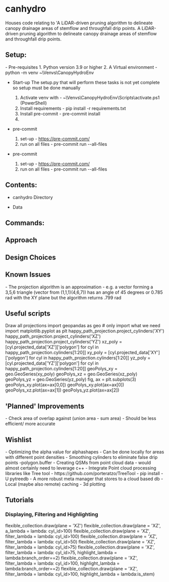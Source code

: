 # canhydro
Houses code relating to 'A LiDAR-driven pruning algorithm to delineate canopy drainage areas of stemflow and throughfall drip points.
A LiDAR-driven pruning algorithm to delineate canopy drainage areas of stemflow and throughfall drip points.

<h2>Setup:</h2>
- Pre-requisites
  1.  Python version 3.9 or higher
  2.  A Virtual environment
      - python -m venv ~\Venvs\CanopyHydroEnv

- Start-up
  The setup.py that will perform these tasks is not yet complete so setup must be done manually
  1. Activate venv with -  ~\Venvs\CanopyHydroEnv\Scripts\activate.ps1 (PowerShell)
  2. Install requirements - pip install -r requirements.txt
  3. Install pre-commit - pre-commit install
  4.

- pre-commit
  1. set-up - https://pre-commit.com/
  2. run on all files - pre-commit run --all-files

- pre-commit
  1. set-up - https://pre-commit.com/
  2. run on all files - pre-commit run --all-files


<h2>Contents:</h2>

- canhydro Directory

- Data

<h2>Commands:</h2>


<h2>Approach</h2>

<h2>Design Choices</h2>


<h2>Known Issues</h2>
 - The projection algorithm is an approximation
 - e.g. a vector forming a 3,5,6 triangle (vector from (1,1,1)(4,6,7)) has an angle of 45 degrees or 0.785 rad with the XY plane but the algorithm returns .799 rad


 <h2>Useful scripts</h2>
 Draw all projections
  import geopandas as geo  # only import what we need
  import matplotlib.pyplot as plt
  happy_path_projection.project_cylinders('XY')
  happy_path_projection.project_cylinders('XZ')
  happy_path_projection.project_cylinders('YZ')
  xz_poly = [cyl.projected_data['XZ']['polygon'] for cyl in happy_path_projection.cylinders[1:20]]
  xy_poly = [cyl.projected_data['XY']['polygon'] for cyl in happy_path_projection.cylinders[1:20]]
  yz_poly = [cyl.projected_data['YZ']['polygon'] for cyl in happy_path_projection.cylinders[1:20]]
  geoPolys_xy = geo.GeoSeries(xy_poly)
  geoPolys_xz = geo.GeoSeries(xz_poly)
  geoPolys_yz = geo.GeoSeries(yz_poly)
  fig, ax = plt.subplots(3)
  geoPolys_xy.plot(ax=ax[0,0])
  geoPolys_xy.plot(ax=ax[0])
  geoPolys_xz.plot(ax=ax[1])
  geoPolys_yz.plot(ax=ax[2])


<h2>'Planned' Improvements</h2>
  - Check area of overlap against (union area - sum area)
    - Should be less efficient/ more accurate

<h2>Wishlist</h2>
  - Optimizing the alpha value for alphashapes
      - Can be done locally for areas with different point densities
  - Smoothing cylinders to eliminate false drip points
      -polygon.buffer
  - Creating QSMs from point cloud data
    - would almost certainly need to leverage c++
  - Integrate Point cloud processing libraries like Tree tool
    - https://github.com/porteratzo/TreeTool
  - pip install -U pytreedb
  - A more robust meta manager that stores to a cloud based db
  - Local (maybe also remote) caching
  - 3d plotting

<h2>Tutorials </h2>
  <h3>Displaying, Filtering and Highlighting</h3>
    flexible_collection.draw(plane = 'XZ')
    flexible_collection.draw(plane = 'XZ', a_lambda = lambda: cyl_id>100)
    flexible_collection.draw(plane = 'XZ', filter_lambda = lambda: cyl_id>100)
    flexible_collection.draw(plane = 'XZ', filter_lambda = lambda: cyl_id>50)
    flexible_collection.draw(plane = 'XZ', filter_lambda = lambda: cyl_id>75)
    flexible_collection.draw(plane = 'XZ', filter_lambda = lambda: cyl_id>75, highlight_lambda = lambda:branch_order==2)
    flexible_collection.draw(plane = 'XZ', filter_lambda = lambda: cyl_id>100, highlight_lambda = lambda:branch_order==2)
    flexible_collection.draw(plane = 'XZ', filter_lambda = lambda: cyl_id>100, highlight_lambda = lambda:is_stem)
